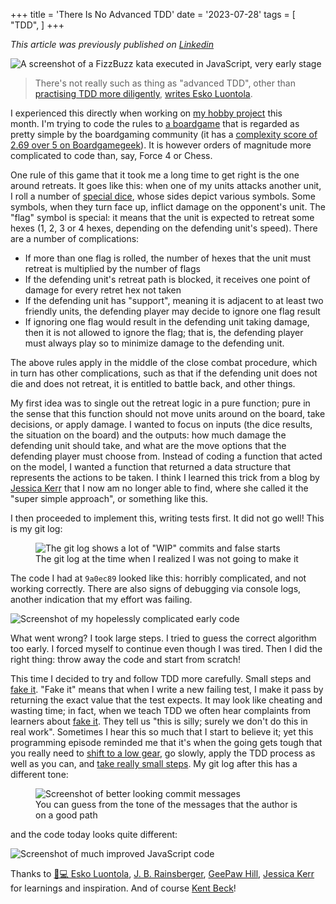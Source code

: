 +++
title = 'There Is No Advanced TDD'
date = '2023-07-28'
tags = [
    "TDD",
]
+++

*This article was previously published on [Linkedin](https://www.linkedin.com/pulse/advanced-tdd-matteo-vaccari/ "There is no advanced TDD")*

![A screenshot of a FizzBuzz kata executed in JavaScript, very early stage](https://media.licdn.com/dms/image/D4D12AQFAVlkI-KVeIA/article-cover_image-shrink_720_1280/0/1690530970273?e=1715212800&v=beta&t=eMBDJeS83E-WrnRxPJRRH6VjaOhgLV7R70xBkq7OCzI)


> There's not really such as thing as "advanced TDD", other than  [practising TDD more diligently](https://blog.thecodewhisperer.com/permalink/the-myth-of-advanced-tdd),  [writes Esko Luontola](https://tdd.mooc.fi/5-advanced).

I experienced this directly when working on  [my hobby project](https://github.com/xpmatteo/auto-cca)  this month. I'm trying to code the rules to  [a boardgame](https://www.commandsandcolors.net/ancients/)  that is regarded as pretty simple by the boardgaming community (it has a  [complexity score of 2.69 over 5 on Boardgamegeek](https://boardgamegeek.com/boardgame/14105/commands-colors-ancients)). It is however orders of magnitude more complicated to code than, say, Force 4 or Chess.

One rule of this game that it took me a long time to get right is the one around retreats. It goes like this: when one of my units attacks another unit, I roll a number of  [special dice](https://www.gmtgames.com/p-1047-commands-colors-napoleonics-custom-dice.aspx), whose sides depict various symbols. Some symbols, when they turn face up, inflict damage on the opponent's unit. The "flag" symbol is special: it means that the unit is expected to retreat some hexes (1, 2, 3 or 4 hexes, depending on the defending unit's speed). There are a number of complications:

-   If more than one flag is rolled, the number of hexes that the unit must retreat is multiplied by the number of flags
-   If the defending unit's retreat path is blocked, it receives one point of damage for every retret hex not taken
-   If the defending unit has "support", meaning it is adjacent to at least two friendly units, the defending player may decide to ignore one flag result
-   If ignoring one flag would result in the defending unit taking damage, then it is not allowed to ignore the flag; that is, the defending player must always play so to minimize damage to the defending unit.

The above rules apply in the middle of the  close combat  procedure, which in turn has other complications, such as that if the defending unit does not die and does not retreat, it is entitled to  battle back, and other things.

My first idea was to single out the retreat logic in a pure function; pure in the sense that this function should not move units around on the board, take decisions, or apply damage. I wanted to focus on inputs (the dice results, the situation on the board) and the outputs: how much damage the defending unit should take, and what are the move options that the defending player must choose from. Instead of coding a function that acted on the model, I wanted a function that returned  a data structure that represents the actions to be taken. I think I learned this trick from a blog by  [Jessica Kerr](https://www.linkedin.com/in/jessicakerr/)  that I now am no longer able to find, where she called it the "super simple approach", or something like this.

I then proceeded to implement this, writing tests first. It did not go well! This is my git log:

<figure>
  <img src="https://media.licdn.com/dms/image/D4D12AQFcmF8BITHBNg/article-inline_image-shrink_1500_2232/0/1690529888292?e=1715212800&v=beta&t=kh0x3BmQST1tEhhjdQm_3-9fQKLYhNQ9YxMdxxGQ2yo" alt='The git log shows a lot of "WIP" commits and false starts'>

  <figcaption>The git log at the time when I realized I was not going to make it</figcaption>
</figure>

The code I had at `9a0ec89` looked like this: horribly complicated, and not working correctly. There are also signs of debugging via console logs, another indication that my effort was failing.

![Screenshot of my hopelessly complicated early code](https://media.licdn.com/dms/image/D4D12AQH3l_yT7mzseQ/article-inline_image-shrink_1000_1488/0/1690530024949?e=1715212800&v=beta&t=EcQ5U9XVJsOHcNIig4k1Ob6qCDr1xVRikiikw1C_2k8)

What went wrong? I took large steps. I tried to guess the correct algorithm too early. I forced myself to continue even though I was tired. Then I did the right thing: throw away the code and start from scratch!

This time I decided to try and follow TDD more carefully. Small steps and  [fake&nbsp;it](https://wiki.c2.com/?FakeIt). "Fake&nbsp;it" means that when I write a new failing test, I make it pass by returning the exact value that the test expects. It may look like cheating and wasting time; in fact, when we teach TDD we often hear complaints from learners about  [fake&nbsp;it](https://wiki.c2.com/?FakeIt). They tell us "this is silly; surely we don't do this in real work". Sometimes I hear this so much that I start to believe it; yet this programming episode reminded me that it's when the going gets tough that you really need to  [shift to a low gear](https://www.tddbuddy.com/references/tdd-gears.html), go slowly, apply the TDD process as well as you can, and  [take really small steps](https://www.geepawhill.org/2021/09/29/many-more-much-smaller-steps-first-sketch/). My git log after this has a different tone:

<figure>
  <img src="https://media.licdn.com/dms/image/D4D12AQFXbHjETuAAgw/article-inline_image-shrink_1500_2232/0/1690530196250?e=1715212800&v=beta&t=JcA2kgoUUiQQsynAHVTlNnTGHZ7jogtLJQlKX5nLXR8"
  alt="Screenshot of better looking commit messages">
  <figcaption>You can guess from the tone of the messages that the author is on a good path</figcaption>
</figure>

and the code today looks quite different:

![Screenshot of much improved JavaScript code](https://media.licdn.com/dms/image/D4D12AQHxtgh7So7l0g/article-inline_image-shrink_1000_1488/0/1690530303626?e=1715212800&v=beta&t=sWusV4HyoEHrDL6JB3-hPLEqj7Q5rQkE5y5_xim3_pA)

Thanks to  [👨💻 Esko Luontola](https://www.linkedin.com/in/eskoluontola/),  [J. B. Rainsberger](https://www.linkedin.com/in/jbrains/),  [GeePaw Hill](https://www.linkedin.com/in/geepawhill/),  [Jessica Kerr](https://www.linkedin.com/in/jessicakerr/)  for learnings and inspiration. And of course  [Kent Beck](https://www.linkedin.com/in/kentbeck/)!